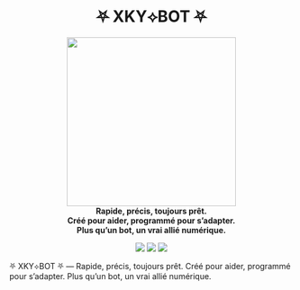 <h1 align="center">⛧ XKY⟡BOT ⛧</h1>

<p align="center">
  <img src="https://files.catbox.moe/d9ghms.jpg" width="300"/><br>
  <b>Rapide, précis, toujours prêt.<br>
  Créé pour aider, programmé pour s’adapter.<br>
  Plus qu’un bot, un vrai allié numérique.</b>
</p>

<p align="center">
  <a href="https://github.com/haenxhc/XKY-BOT"><img src="https://img.shields.io/github/stars/haenxhc/XKY-BOT?style=flat-square&color=yellow"></a>
  <a href="https://github.com/haenxhc/XKY-BOT/fork"><img src="https://img.shields.io/github/forks/haenxhc/XKY-BOT?style=flat-square&color=lightblue"></a>
  <a href="https://whatsapp.com/channel/0029VbB98P7Fy72Ca6xIL736"><img src="https://img.shields.io/badge/WhatsApp-Channel-25D366?style=flat-square&logo=whatsapp"></a>
</p>
⛧ XKY⟡BOT ⛧ — Rapide, précis, toujours prêt.   Créé pour aider, programmé pour s’adapter.   Plus qu’un bot, un vrai allié numérique.
